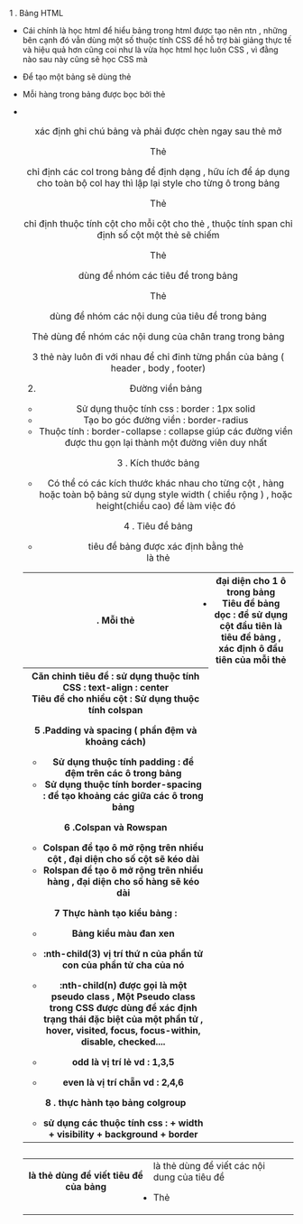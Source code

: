 1 . Bảng HTML

- Cái chính là học html để hiểu bảng trong html được tạo nên ntn , những bên cạnh đó vẫn dùng một số thuộc tính CSS để hỗ trợ bài giảng thực tế và hiệu quả hơn cũng coi như là vừa học html học luôn CSS , vì đằng nào sau này cũng sẽ học CSS mà

- Để tạo một bảng sẽ dùng thẻ <table>
- Mỗi hàng trong bảng được bọc bởi thẻ <tr>
- <th> là thẻ dùng để viết tiêu đề của bảng
- <td> là thẻ dùng để viết các nội dung của tiêu đề
- Thẻ <caption> xác định ghi chú bảng và phải được chèn ngay sau thẻ mở <table>
- Thẻ <colgroup> chỉ định các col trong bảng để định dạng , hữu ích để áp dụng cho toàn bộ col hay thì lập lại style cho từng ô trong bảng
- Thẻ <col> chỉ định thuộc tính cột cho mỗi cột cho thẻ <colgroup> , thuộc tính span chỉ định số cột một thẻ <col> sẽ chiếm
- Thẻ <thead> dùng để nhóm các tiêu đề trong bảng
- Thẻ <tbody> dùng để nhóm các nội dung của tiêu đề trong bảng
- Thẻ <tfooter> dùng để nhóm các nội dung của chân trang trong bảng

- 3 thẻ này luôn đi với nhau để chỉ đinh từng phần của bảng ( header , body , footer)

2. Đường viền bảng

- Sử dụng thuộc tính css : border : 1px solid
- Tạo bo góc đường viền : border-radius
- Thuộc tính : border-collapse : collapse giúp các đường viền được thu gọn lại thành một đường viên duy nhất

3 . Kích thước bảng

- Có thể có các kích thước khác nhau cho từng cột , hàng hoặc toàn bộ bảng sử dụng style width ( chiều rộng ) , hoặc height(chiều cao) để làm việc đó

4 . Tiêu đề bảng

- tiêu đề bảng được xác định bằng thẻ <th> . Mỗi thẻ <th> đại diện cho 1 ô trong bảng
- Tiêu đề bảng dọc : để sử dụng cột đầu tiên là tiêu đề bảng , xác định ô đầu tiên của mỗi thẻ <tr> là thẻ <th>
- Căn chỉnh tiêu đề : sử dụng thuộc tính CSS : text-align : center
- Tiêu đề cho nhiều cột : Sử dụng thuộc tính colspan

5 .Padding và spacing ( phần đệm và khoảng cách)

- Sử dụng thuộc tính padding : để đệm trên các ô trong bảng
- Sử dụng thuộc tính border-spacing : để tạo khoảng các giữa các ô trong bảng

6 .Colspan và Rowspan

- Colspan để tạo ô mở rộng trên nhiều cột , đại diện cho số cột sẽ kéo dài
- Rolspan để tạo ô mở rộng trên nhiều hàng , đại diện cho số hàng sẽ kéo dài

7 Thực hành tạo kiểu bảng :

- Bảng kiểu màu đan xen
- :nth-child(3) vị trí thứ n của phần tử con của phần tử cha của nó
- :nth-child(n) được gọi là một pseudo class , Một Pseudo class trong CSS được dùng để xác định trạng thái đặc biệt của một phần tử , hover, visited, focus, focus-within, disable, checked....

- odd là vị trí lẻ vd : 1,3,5
- even là vị trí chẵn vd : 2,4,6

8 . thực hành tạo bảng colgroup

- sử dụng các thuộc tính css : + width + visibility + background + border
